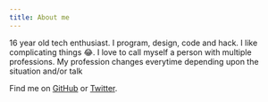```yaml
---
title: About me
---
```


16 year old tech enthusiast. I program, design, code and hack. 
I like complicating things 😂. I love to call myself a person 
with multiple professions. My profession changes everytime 
depending upon the situation and/or talk

Find me on [GitHub](https://github.com/smartclash) or [Twitter](https://twitter.com/xXAlphaManXx).
